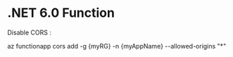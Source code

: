 ﻿# .NET 6.0 Function

Disable CORS :

az functionapp cors add -g {myRG} -n {myAppName} --allowed-origins "*" 
